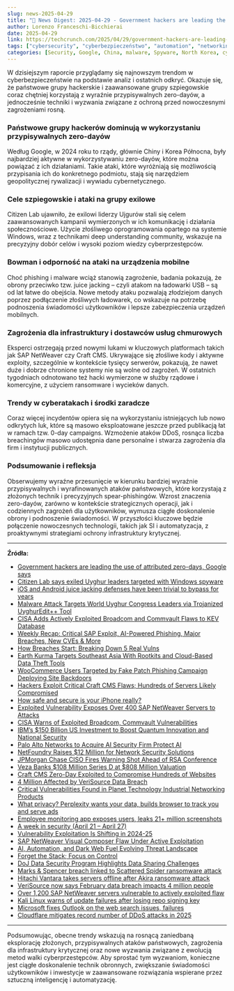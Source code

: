 ```yaml
---
slug: news-2025-04-29
title: "📰 News Digest: 2025-04-29 - Government hackers are leading the use of attributed zero-days, Google says"
author: Lorenzo Franceschi-Bicchierai
date: 2025-04-29
link: https://techcrunch.com/2025/04/29/government-hackers-are-leading-the-use-of-attributed-zero-days-google-says/
tags: ["cybersecurity", "cyberbezpieczeństwo", "automation", "networking", "wydarzenia", "konferencje", "technologie", "ataki", "malware", "owasp", "web-security", "webapp", "pentesting", "privacy"]
categories: [Security, Google, China, malware, Spyware, North Korea, cybersecurity, Zero-days]
---
```


W dzisiejszym raporcie przyglądamy się najnowszym trendom w cyberbezpieczeństwie na podstawie analiz i ostatnich odkryć. Okazuje się, że państwowe grupy hackerskie i zaawansowane grupy szpiegowskie coraz chętniej korzystają z wyraźnie przypisywalnych zero-dayów, a jednocześnie techniki i wyzwania związane z ochroną przed nowoczesnymi zagrożeniami rosną.

### Państwowe grupy hackerów dominują w wykorzystaniu przypisywalnych zero-dayów
Według Google, w 2024 roku to rządy, głównie Chiny i Korea Północna, były najbardziej aktywne w wykorzystywaniu zero-dayów, które można powiązać z ich działaniami. Takie ataki, które wyróżniają się możliwością przypisania ich do konkretnego podmiotu, stają się narzędziem geopolitycznej rywalizacji i wywiadu cybernetycznego.

### Cele szpiegowskie i ataki na grupy exilowe
Citizen Lab ujawniło, że exilowi liderzy Ujgurów stali się celem zaawansowanych kampanii wymierzonych w ich komunikację i działania społecznościowe. Użycie złośliwego oprogramowania opartego na systemie Windows, wraz z technikami deep understanding community, wskazuje na precyzyjny dobór celów i wysoki poziom wiedzy cyberprzestępców.

### Bowman i odporność na ataki na urządzenia mobilne
Choć phishing i malware wciąż stanowią zagrożenie, badania pokazują, że obrony przeciwko tzw. juice jacking – czyli atakom na ładowarki USB – są od lat łatwe do obejścia. Nowe metody ataku pozwalają złodziejom danych poprzez podłączenie złośliwych ładowarek, co wskazuje na potrzebę podnoszenia świadomości użytkowników i lepsze zabezpieczenia urządzeń mobilnych.

### Zagrożenia dla infrastruktury i dostawców usług chmurowych
Eksperci ostrzegają przed nowymi lukami w kluczowych platformach takich jak SAP NetWeaver czy Craft CMS. Ukrywające się złośliwe kody i aktywne exploity, szczególnie w kontekście tysięcy serwerów, pokazują, że nawet duże i dobrze chronione systemy nie są wolne od zagrożeń. W ostatnich tygodniach odnotowano też hacki wymierzone w służby rządowe i komercyjne, z użyciem ransomware i wycieków danych.

### Trendy w cyberatakach i środki zaradcze
Coraz więcej incydentów opiera się na wykorzystaniu istniejących lub nowo odkrytych luk, które są masowo eksploatowane jeszcze przed publikacją łat w ramach tzw. 0-day campaigns. Wzmożenie ataków DDoS, rosnąca liczba breachingów masowo udostępnia dane personalne i stwarza zagrożenia dla firm i instytucji publicznych.

### Podsumowanie i refleksja
Obserwujemy wyraźne przesunięcie w kierunku bardziej wyraźnie przypisywalnych i wyrafinowanych ataków państwowych, które korzystają z złożonych technik i precyzyjnych spear-phishingów. Wzrost znaczenia zero-dayów, zarówno w kontekście strategicznych operacji, jak i codziennych zagrożeń dla użytkowników, wymusza ciągłe doskonalenie obrony i podnoszenie świadomości. W przyszłości kluczowe będzie połączenie nowoczesnych technologii, takich jak SI i automatyzacja, z proaktywnymi strategiami ochrony infrastruktury krytycznej.

---

**Źródła:**

- [Government hackers are leading the use of attributed zero-days, Google says](https://techcrunch.com/2025/04/29/government-hackers-are-leading-the-use-of-attributed-zero-days-google-says/)
- [Citizen Lab says exiled Uyghur leaders targeted with Windows spyware](https://techcrunch.com/2025/04/28/citizen-lab-says-exiled-uyghur-leaders-targeted-with-windows-spyware/)
- [iOS and Android juice jacking defenses have been trivial to bypass for years](https://arstechnica.com/security/2025/04/ios-and-android-juice-jacking-defenses-have-been-trivial-to-bypass-for-years/)
- [Malware Attack Targets World Uyghur Congress Leaders via Trojanized UyghurEdit++ Tool](https://thehackernews.com/2025/04/malware-attack-targets-world-uyghur.html)
- [CISA Adds Actively Exploited Broadcom and Commvault Flaws to KEV Database](https://thehackernews.com/2025/04/cisa-adds-actively-exploited-broadcom.html)
- [Weekly Recap: Critical SAP Exploit, AI-Powered Phishing, Major Breaches, New CVEs & More](https://thehackernews.com/2025/04/weekly-recap-critical-sap-exploit-ai.html)
- [How Breaches Start: Breaking Down 5 Real Vulns](https://thehackernews.com/2025/04/how-breaches-start-breaking-down-5-real.html)
- [Earth Kurma Targets Southeast Asia With Rootkits and Cloud-Based Data Theft Tools](https://thehackernews.com/2025/04/earth-kurma-targets-southeast-asia-with.html)
- [WooCommerce Users Targeted by Fake Patch Phishing Campaign Deploying Site Backdoors](https://thehackernews.com/2025/04/woocommerce-users-targeted-by-fake.html)
- [Hackers Exploit Critical Craft CMS Flaws; Hundreds of Servers Likely Compromised](https://thehackernews.com/2025/04/hackers-exploit-critical-craft-cms.html)
- [How safe and secure is your iPhone really?](https://www.welivesecurity.com/en/mobile-security/how-safe-secure-iphone/)
- [Exploited Vulnerability Exposes Over 400 SAP NetWeaver Servers to Attacks](https://www.securityweek.com/exploited-vulnerability-exposes-over-400-sap-netweaver-servers-to-attacks/)
- [CISA Warns of Exploited Broadcom, Commvault Vulnerabilities](https://www.securityweek.com/cisa-warns-of-exploited-broadcom-commvault-vulnerabilities/)
- [IBM’s $150 Billion US Investment to Boost Quantum Innovation and National Security](https://www.securityweek.com/ibms-150-billion-us-investment-to-boost-quantum-innovation-and-national-security/)
- [Palo Alto Networks to Acquire AI Security Firm Protect AI](https://www.securityweek.com/palo-alto-networks-to-acquire-ai-security-firm-protect-ai/)
- [NetFoundry Raises $12 Million for Network Security Solutions](https://www.securityweek.com/netfoundry-raises-12-million-for-network-security-solutions/)
- [JPMorgan Chase CISO Fires Warning Shot Ahead of RSA Conference](https://www.securityweek.com/jpmorgan-chase-ciso-fires-warning-shot-ahead-of-rsa-conference/)
- [Veza Banks $108 Million Series D at $808 Million Valuation](https://www.securityweek.com/veza-banks-108-million-series-d-at-808-million-valuation/)
- [Craft CMS Zero-Day Exploited to Compromise Hundreds of Websites](https://www.securityweek.com/craft-cms-zero-day-exploited-to-compromise-hundreds-of-websites/)
- [4 Million Affected by VeriSource Data Breach](https://www.securityweek.com/4-million-affected-by-data-breach-at-verisource-services/)
- [Critical Vulnerabilities Found in Planet Technology Industrial Networking Products](https://www.securityweek.com/critical-vulnerabilities-found-in-planet-technology-industrial-networking-products/)
- [What privacy? Perplexity wants your data, builds browser to track you and serve ads](https://www.malwarebytes.com/blog/uncategorized/2025/04/what-privacy-perplexity-wants-your-data-builds-browser-to-track-you-and-serve-ads)
- [Employee monitoring app exposes users, leaks 21+ million screenshots](https://www.malwarebytes.com/blog/news/2025/04/employee-monitoring-app-exposes-users-leaks-21-million-screenshots)
- [A week in security (April 21 – April 27)](https://www.malwarebytes.com/blog/news/2025/04/a-week-in-security-april-21-april-27)
- [Vulnerability Exploitation Is Shifting in 2024-25](https://www.darkreading.com/vulnerabilities-threats/vulnerability-exploitation-shifting-2024-25)
- [SAP NetWeaver Visual Composer Flaw Under Active Exploitation](https://www.darkreading.com/cyberattacks-data-breaches/sap-netweaver-visual-composer-flaw-active-exploitation)
- [AI, Automation, and Dark Web Fuel Evolving Threat Landscape](https://www.darkreading.com/remote-workforce/ai-automation-dark-web-fuel-evolving-threat-landscape)
- [Forget the Stack; Focus on Control](https://www.darkreading.com/vulnerabilities-threats/forget-stack-focus-control)
- [DoJ Data Security Program Highlights Data Sharing Challenges](https://www.darkreading.com/cyber-risk/doj-data-security-program-data-sharing-challenge)
- [Marks & Spencer breach linked to Scattered Spider ransomware attack](https://www.bleepingcomputer.com/news/security/marks-and-spencer-breach-linked-to-scattered-spider-ransomware-attack/)
- [Hitachi Vantara takes servers offline after Akira ransomware attack](https://www.bleepingcomputer.com/news/security/hitachi-vantara-takes-servers-offline-after-akira-ransomware-attack/)
- [VeriSource now says February data breach impacts 4 million people](https://www.bleepingcomputer.com/news/security/verisource-now-says-february-data-breach-impacts-4-million-people/)
- [Over 1,200 SAP NetWeaver servers vulnerable to actively exploited flaw](https://www.bleepingcomputer.com/news/security/over-1-200-sap-netweaver-servers-vulnerable-to-actively-exploited-flaw/)
- [Kali Linux warns of update failures after losing repo signing key](https://www.bleepingcomputer.com/news/linux/kali-linux-warns-of-update-failures-after-losing-repo-signing-key/)
- [Microsoft fixes Outlook on the web search issues, failures](https://www.bleepingcomputer.com/news/microsoft/microsoft-fixes-outlook-on-the-web-search-issues-failures/)
- [Cloudflare mitigates record number of DDoS attacks in 2025](https://www.bleepingcomputer.com/news/security/cloudflare-mitigates-record-number-of-ddos-attacks-in-2025/)
---

Podsumowując, obecne trendy wskazują na rosnącą zaniedbaną eksplorację złożonych, przypisywalnych ataków państwowych, zagrożenia dla infrastruktury krytycznej oraz nowe wyzwania związane z ewolucją metod walki cyberprzestępców. Aby sprostać tym wyzwaniom, konieczne jest ciągłe doskonalenie technik obronnych, zwiększanie świadomości użytkowników i inwestycje w zaawansowane rozwiązania wspierane przez sztuczną inteligencję i automatyzację.
